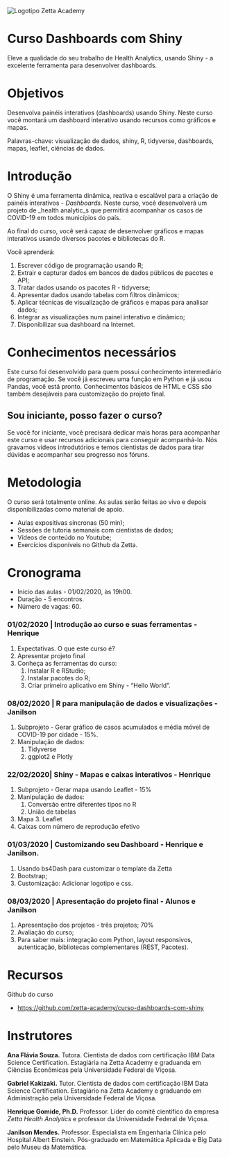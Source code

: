 ![Logotipo Zetta Academy](https://raw.githubusercontent.com/zetta-health/curso-dashboards-com-shiny/master/assets/repository-course-social-preview.png)


# Curso Dashboards com Shiny


Eleve a qualidade do seu trabalho de Health Analytics, usando Shiny - a excelente ferramenta para desenvolver dashboards.


# Objetivos

Desenvolva painéis interativos (dashboards) usando Shiny. Neste curso você montará um dashboard interativo usando recursos como gráficos e mapas.

Palavras-chave: visualização de dados, shiny, R, tidyverse, dashboards, mapas, leaflet, ciências de dados.


# Introdução

O Shiny é uma ferramenta dinâmica, reativa e escalável para a criação de painéis interativos - _Dashboards_. Neste curso, você desenvolverá um projeto de _health analytic_s que permitirá acompanhar os casos de COVID-19 em todos municípios do país. 

Ao final do curso, você será capaz de desenvolver gráficos e mapas interativos usando diversos pacotes e bibliotecas do R.

Você aprenderá:



1. Escrever código de programação usando R;
2. Extrair e capturar dados em bancos de dados públicos de pacotes e API;
3. Tratar dados usando os pacotes R - tidyverse;
4. Apresentar dados usando tabelas com filtros dinâmicos;
5. Aplicar técnicas de visualização de gráficos e mapas para analisar dados;
6. Integrar as visualizações num painel interativo e dinâmico;
7. Disponibilizar sua dashboard na Internet.


# Conhecimentos necessários

Este curso foi desenvolvido para quem possui conhecimento intermediário de programação. Se você já escreveu uma função em Python e já usou Pandas, você está pronto. Conhecimentos básicos de HTML e CSS são também desejáveis para customização do projeto final.


## Sou iniciante, posso fazer o curso?

Se você for iniciante, você precisará dedicar mais horas para acompanhar este curso e usar recursos adicionais para conseguir acompanhá-lo. Nós gravamos vídeos introdutórios e temos cientistas de dados para tirar dúvidas e acompanhar seu progresso nos fóruns.


# Metodologia

O curso será totalmente online. As aulas serão feitas ao vivo e depois disponibilizadas como material de apoio.



*   Aulas expositivas síncronas (50 min);
*   Sessões de tutoria semanais com cientistas de dados;
*   Vídeos de conteúdo no Youtube;
*   Exercícios disponíveis no Github da Zetta.


# Cronograma



*   Início das aulas - 01/02/2020, às 19h00.
*   Duração - 5 encontros.
*   Número de vagas: 60.


### 01/02/2020 | Introdução ao curso e suas ferramentas - Henrique



1. Expectativas. O que este curso é?
2. Apresentar projeto final
3. Conheça as ferramentas do curso: 
    1. Instalar R e RStudio;
    2. Instalar pacotes do R;
    3. Criar primeiro aplicativo em Shiny - “Hello World”.


### 08/02/2020 | R para manipulação de dados e visualizações - Janilson



1. Subprojeto - Gerar gráfico de casos acumulados e média móvel de COVID-19 por cidade - 15%.
2. Manipulação de dados:
    1. Tidyverse
    2. ggplot2 e Plotly


### 22/02/2020| Shiny - Mapas e caixas interativos - Henrique



1. Subprojeto - Gerar mapa usando Leaflet - 15%
2. Manipulação de dados:
    1. Conversão entre diferentes tipos no R
    2. União de tabelas
3. Mapa
    3. Leaflet
4. Caixas com número de reprodução efetivo


### 01/03/2020 | Customizando seu Dashboard - Henrique e Janilson.



1. Usando bs4Dash para customizar o template da Zetta
2. Bootstrap;
3. Customização: Adicionar logotipo e css.


### 08/03/2020 | Apresentação do projeto final - Alunos e Janilson



1. Apresentação dos projetos - três projetos; 70%
2. Avaliação do curso;
3. Para saber mais: integração com Python, layout responsivos, autenticação, bibliotecas complementares (REST, Pacotes).


# Recursos

Github do curso
*   https://github.com/zetta-academy/curso-dashboards-com-shiny


# Instrutores

**Ana Flávia Souza.** Tutora. Cientista de dados com certificação IBM Data Science Certification. Estagiária na Zetta Academy e graduanda em Ciências Econômicas pela Universidade Federal de Viçosa. 

**Gabriel Kakizaki.** Tutor. Cientista de dados com certificação IBM Data Science Certification. Estagiário na Zetta Academy e graduando em Administração pela Universidade Federal de Viçosa.

**Henrique Gomide, Ph.D.**  Professor. Líder do comitê científico da empresa _Zetta Health Analytics_ e professor da Universidade Federal de Viçosa.   

**Janilson Mendes.** Professor. Especialista em Engenharia Clínica pelo Hospital Albert Einstein. Pós-graduado em Matemática Aplicada e Big Data pelo Museu da Matemática.
